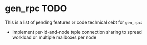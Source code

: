 # gen_rpc TODO

This is a list of pending features or code technical debt for `gen_rpc`:

- Implement per-id-and-node tuple connection sharing to spread workload on multiple mailboxes per node

